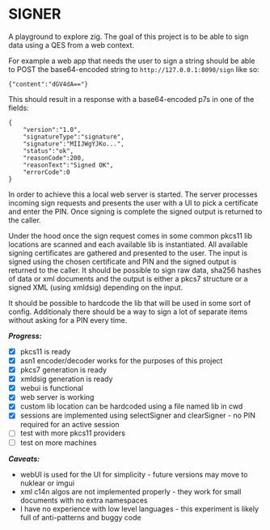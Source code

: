 # SIGNER

A playground to explore zig. The goal of this project is to be able to sign data using a QES from a web context.

For example a web app that needs the user to sign a string should be able to POST the base64-encoded string to ```http://127.0.0.1:8090/sign``` like so:
```
{"content":"dGV4dA=="}
```
This should result in a response with a base64-encoded p7s in one of the fields:
```
{
    "version":"1.0",
    "signatureType":"signature",
    "signature":"MIIJWgYJKo...",
    "status":"ok",
    "reasonCode":200,
    "reasonText":"Signed OK",
    "errorCode":0
}
```

In order to achieve this a local web server is started. The server processes incoming sign requests and presents the user with a UI to pick a certificate and enter the PIN. Once signing is complete the signed output is returned to the caller.

Under the hood once the sign request comes in some common pkcs11 lib locations are scanned and each available lib is instantiated. All available signing certificates are gathered and presented to the user. The input is signed using the chosen certificate and PIN and the signed output is returned to the caller. It should be possible to sign raw data, sha256 hashes of data or xml documents and the output is either a pkcs7 structure or a signed XML (using xmldsig) depending on the input.

It should be possible to hardcode the lib that will be used in some sort of config. Additionaly there should be a way to sign a lot of separate items without asking for a PIN every time.

***Progress:***
 - [x] pkcs11 is ready
 - [x] asn1 encoder/decoder works for the purposes of this project
 - [x] pkcs7 generation is ready
 - [x] xmldsig generation is ready
 - [x] webui is functional
 - [x] web server is working
 - [x] custom lib location can be hardcoded using a file named lib in cwd
 - [x] sessions are implemented using selectSigner and clearSigner - no PIN required for an active session
 - [ ] test with more pkcs11 providers
 - [ ] test on more machines

***Caveats:***
 - webUI is used for the UI for simplicity - future versions may move to nuklear or imgui
 - xml c14n algos are not implemented properly - they work for small documents with no extra namespaces
 - I have no experience with low level languages - this experiment is likely full of anti-patterns and buggy code
